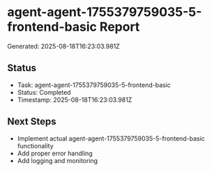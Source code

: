# agent-agent-1755379759035-5-frontend-basic Report

Generated: 2025-08-18T16:23:03.981Z

## Status
- Task: agent-agent-1755379759035-5-frontend-basic
- Status: Completed
- Timestamp: 2025-08-18T16:23:03.981Z

## Next Steps
- Implement actual agent-agent-1755379759035-5-frontend-basic functionality
- Add proper error handling
- Add logging and monitoring
